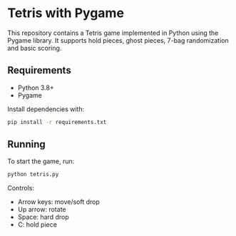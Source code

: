 # Tetris with Pygame

This repository contains a Tetris game implemented in Python using the Pygame library.
It supports hold pieces, ghost pieces, 7-bag randomization and basic scoring.

## Requirements

- Python 3.8+
- Pygame

Install dependencies with:

```bash
pip install -r requirements.txt
```

## Running

To start the game, run:

```bash
python tetris.py
```

Controls:

- Arrow keys: move/soft drop
- Up arrow: rotate
- Space: hard drop
- C: hold piece
